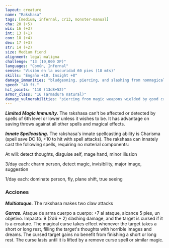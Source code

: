 ```yaml
---
layout: creature
name: "Rakshasa"
tags: [medium, infernal, cr13, monster-manual]
cha: 20 (+5)
wis: 16 (+3)
int: 13 (+1)
con: 18 (+4)
dex: 17 (+3)
str: 14 (+2)
size: Medium fiend
alignment: legal maligna
challenge: "13 (10,000 XP)"
languages: "Común, Infernal"
senses: "Visión en la oscuridad 60 pies (18 mts)"
skills: "Engaño +10, Insight +8"
damage_immunities: "bludgeoning, piercing, and slashing from nonmagical weapons"
speed: "40 ft."
hit_points: "110 (13d8+52)"
armor_class: "16 (armadura natural)"
damage_vulnerabilities: "piercing from magic weapons wielded by good creatures"
---
```


***Limited Magic Immunity.*** The rakshasa can't be affected or detected by spells of 6th level or lower unless it wishes to be. It has advantage on saving throws against all other spells and magical effects.

***Innate Spellcasting.*** The rakshasa's innate spellcasting ability is Charisma (spell save DC 18, +10 to hit with spell attacks). The rakshasa can innately cast the following spells, requiring no material components:

At will: detect thoughts, disguise self, mage hand, minor illusion

3/day each: charm person, detect magic, invisibility, major image, suggestion

1/day each: dominate person, fly, plane shift, true seeing

### Acciones

***Multiataque.*** The rakshasa makes two claw attacks

***Garras.*** Ataque de arma cuerpo a cuerpo: +7 al ataque, alcance 5 pies, un objetivo. Impacto: 9 (2d6 + 2) slashing damage, and the target is cursed if it is a creature. The magical curse takes effect whenever the target takes a short or long rest, filling the target's thoughts with horrible images and dreams. The cursed target gains no benefit from finishing a short or long rest. The curse lasts until it is lifted by a remove curse spell or similar magic.